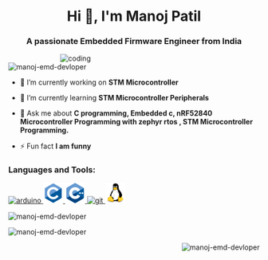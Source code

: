 <h1 align="center">Hi 👋, I'm Manoj Patil</h1>
<h3 align="center">A passionate Embedded Firmware Engineer from India</h3>

<img align="right" alt="coding" width="400" src="https://camo.githubusercontent.com/0eda36005abd9bf7e72584afc2f6ef1e808a357cb65a07fc2fe5036ba5268df7/68747470733a2f2f692e70696e696d672e636f6d2f6f726967696e616c732f65382f66342f35332f65386634353334363961336563393765636433353464663436356437333931332e676966">
<p align="left"> <img src="https://komarev.com/ghpvc/?username=manoj-emd-devloper&label=Profile%20views&color=0e75b6&style=flat" alt="manoj-emd-devloper" /> </p>

- 🔭 I’m currently working on **STM Microcontroller**

- 🌱 I’m currently learning **STM Microcontroller Peripherals**

- 💬 Ask me about **C programming, Embedded c, nRF52840 Microcontroller Programming with zephyr rtos , STM Microcontroller Programming.**

- ⚡ Fun fact **I am funny**

<p align="left">
</p>

<h3 align="left">Languages and Tools:</h3>
<p align="left"> <a href="https://www.arduino.cc/" target="_blank" rel="noreferrer"> <img src="https://cdn.worldvectorlogo.com/logos/arduino-1.svg" alt="arduino" width="40" height="40"/> </a> <a href="https://www.cprogramming.com/" target="_blank" rel="noreferrer"> <img src="https://raw.githubusercontent.com/devicons/devicon/master/icons/c/c-original.svg" alt="c" width="40" height="40"/> </a> <a href="https://www.w3schools.com/cpp/" target="_blank" rel="noreferrer"> <img src="https://raw.githubusercontent.com/devicons/devicon/master/icons/cplusplus/cplusplus-original.svg" alt="cplusplus" width="40" height="40"/> </a> <a href="https://git-scm.com/" target="_blank" rel="noreferrer"> <img src="https://www.vectorlogo.zone/logos/git-scm/git-scm-icon.svg" alt="git" width="40" height="40"/> </a> <a href="https://www.linux.org/" target="_blank" rel="noreferrer"> <img src="https://raw.githubusercontent.com/devicons/devicon/master/icons/linux/linux-original.svg" alt="linux" width="40" height="40"/> </a> </p>

<p><img align="center" src="https://github-readme-stats.vercel.app/api/top-langs?username=manoj-emd-devloper&show_icons=true&locale=en&layout=compact" alt="manoj-emd-devloper" /></p>

<p>&nbsp;<img align="left" src="https://github-readme-stats.vercel.app/api?username=manoj-emd-devloper&show_icons=true&locale=en" alt="manoj-emd-devloper" /></p>

<p><img align="right" src="https://github-readme-streak-stats.herokuapp.com/?user=manoj-emd-devloper&" alt="manoj-emd-devloper" /></p>
